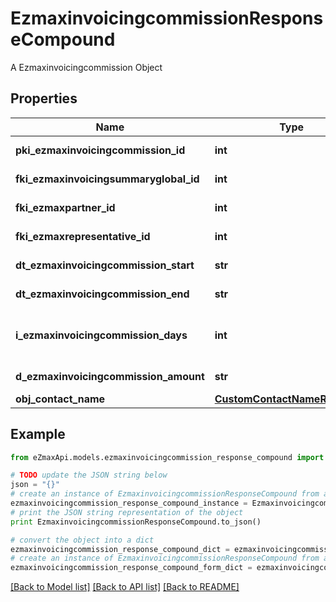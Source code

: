 # EzmaxinvoicingcommissionResponseCompound

A Ezmaxinvoicingcommission Object

## Properties

Name | Type | Description | Notes
------------ | ------------- | ------------- | -------------
**pki_ezmaxinvoicingcommission_id** | **int** | The unique ID of the Ezmaxinvoicingcommission | [optional] 
**fki_ezmaxinvoicingsummaryglobal_id** | **int** | The unique ID of the Ezmaxinvoicingsummaryglobal | [optional] 
**fki_ezmaxpartner_id** | **int** | The unique ID of the Ezmaxpartner | [optional] 
**fki_ezmaxrepresentative_id** | **int** | The unique ID of the Ezmaxrepresentative | [optional] 
**dt_ezmaxinvoicingcommission_start** | **str** | The start date for the Ezmaxinvoicingcommission | 
**dt_ezmaxinvoicingcommission_end** | **str** | The end date for the Ezmaxinvoicingcommission | 
**i_ezmaxinvoicingcommission_days** | **int** | This is the number of days during the month on which the Ezmaxinvoigcommission applies | 
**d_ezmaxinvoicingcommission_amount** | **str** | The amount of Ezmaxinvoicingcommission | 
**obj_contact_name** | [**CustomContactNameResponse**](CustomContactNameResponse.md) |  | [optional] 

## Example

```python
from eZmaxApi.models.ezmaxinvoicingcommission_response_compound import EzmaxinvoicingcommissionResponseCompound

# TODO update the JSON string below
json = "{}"
# create an instance of EzmaxinvoicingcommissionResponseCompound from a JSON string
ezmaxinvoicingcommission_response_compound_instance = EzmaxinvoicingcommissionResponseCompound.from_json(json)
# print the JSON string representation of the object
print EzmaxinvoicingcommissionResponseCompound.to_json()

# convert the object into a dict
ezmaxinvoicingcommission_response_compound_dict = ezmaxinvoicingcommission_response_compound_instance.to_dict()
# create an instance of EzmaxinvoicingcommissionResponseCompound from a dict
ezmaxinvoicingcommission_response_compound_form_dict = ezmaxinvoicingcommission_response_compound.from_dict(ezmaxinvoicingcommission_response_compound_dict)
```
[[Back to Model list]](../README.md#documentation-for-models) [[Back to API list]](../README.md#documentation-for-api-endpoints) [[Back to README]](../README.md)


